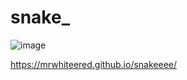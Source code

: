 # snake_

![image](https://user-images.githubusercontent.com/68585455/138701296-cbc188c0-a3ae-4f54-be7e-1366871abaeb.png)

https://mrwhiteered.github.io/snakeeee/

 
